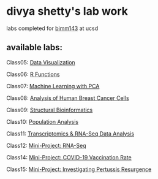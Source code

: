 # divya shetty's lab work
labs completed for [bimm143](https://bioboot.github.io/bimm143_W22/) at ucsd

## available labs:

Class05: [Data Visualization](https://github.com/dxn-sh/bimm143/blob/main/class05/class05.pdf) 

Class06: [R Functions](https://github.com/dxn-sh/bimm143/blob/main/class06/class06.pdf) 

Class07: [Machine Learning with PCA](https://github.com/dxn-sh/bimm143/blob/main/class07/class07.pdf) 

Class08: [Analysis of Human Breast Cancer Cells](https://github.com/dxn-sh/bimm143/blob/main/class08/class08.pdf) 

Class09: [Structural Bioinformatics](https://github.com/dxn-sh/bimm143/blob/main/class09/class09.pdf) 

Class10: [Population Analysis](https://github.com/dxn-sh/bimm143/blob/main/class10/class10.pdf) 

Class11: [Transcriptomics & RNA-Seq Data Analysis](https://github.com/dxn-sh/bimm143/blob/main/class11/class11.pdf) 

Class12: [Mini-Project: RNA-Seq](https://github.com/dxn-sh/bimm143/blob/main/class12/class12.pdf) 

Class14: [Mini-Project: COVID-19 Vaccination Rate](https://github.com/dxn-sh/bimm143/blob/main/class14/class14.pdf) 

Class15: [Mini-Project: Investigating Pertussis Resurgence](https://github.com/dxn-sh/bimm143/blob/main/class15/class15.pdf) 
